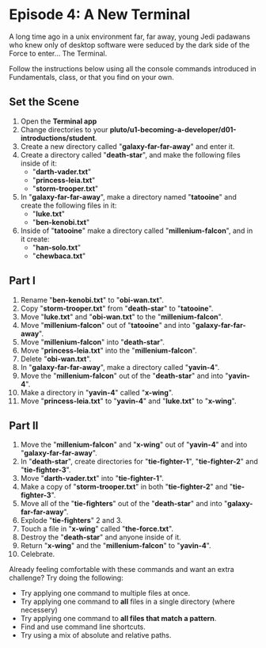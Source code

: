 # Episode 4: A New Terminal

A long time ago in a unix environment far, far away, young Jedi padawans who
knew only of desktop software were seduced by the dark side of the Force to
enter… The Terminal.

Follow the instructions below using all the console commands introduced in
Fundamentals, class, or that you find on your own.

## Set the Scene

1. Open the **Terminal app**
2. Change directories to your **pluto/u1-becoming-a-developer/d01-introductions/student**.
3. Create a new directory called "**galaxy-far-far-away**" and enter it.
4. Create a directory called "**death-star**", and make the following files inside of it:
    * "**darth-vader.txt**"
    * "**princess-leia.txt**"
    * "**storm-trooper.txt**"
5. In "**galaxy-far-far-away**", make a directory named "**tatooine**" and create the following files in it:
    * "**luke.txt**"
    * "**ben-kenobi.txt**"
6. Inside of "**tatooine**" make a directory called "**millenium-falcon**", and in it create:
    * "**han-solo.txt**"
    * "**chewbaca.txt**"

## Part I

1. Rename "**ben-kenobi.txt**" to "**obi-wan.txt**".
2. Copy "**storm-trooper.txt**" from "**death-star**" to "**tatooine**".
3. Move "**luke.txt**" and "**obi-wan.txt**" to the "**millenium-falcon**".
4. Move "**millenium-falcon**" out of "**tatooine**" and into "**galaxy-far-far-away**".
5. Move "**millenium-falcon**" into "**death-star**".
6. Move "**princess-leia.txt**" into the "**millenium-falcon**".
7. Delete "**obi-wan.txt**".
8. In "**galaxy-far-far-away**", make a directory called "**yavin-4**".
9. Move the "**millenium-falcon**" out of the "**death-star**" and into "**yavin-4**".
10. Make a directory in "**yavin-4**" called "**x-wing**".
11. Move "**princess-leia.txt**" to "**yavin-4**" and "**luke.txt**" to "**x-wing**".

## Part II

1. Move the "**millenium-falcon**" and "**x-wing**" out of "**yavin-4**" and into "**galaxy-far-far-away**".
2. In "**death-star**", create directories for "**tie-fighter-1**", "**tie-fighter-2**" and "**tie-fighter-3**".
3. Move "**darth-vader.txt**" into "**tie-fighter-1**".
4. Make a copy of "**storm-trooper.txt**" in both "**tie-fighter-2**" and "**tie-fighter-3**".
5. Move all of the "**tie-fighters**" out of the "**death-star**" and into "**galaxy-far-far-away**".
6. Explode "**tie-fighters**" 2 and 3.
7. Touch a file in "**x-wing**" called "**the-force.txt**".
8. Destroy the "**death-star**" and anyone inside of it.
9. Return "**x-wing**" and the "**millenium-falcon**" to "**yavin-4**".
10. Celebrate.

Already feeling comfortable with these commands and want an extra challenge? Try
doing the following:

* Try applying one command to multiple files at once.
* Try applying one command to **all** files in a single directory (where necessery)
* Try applying one command to **all files that match a pattern**.
* Find and use command line shortcuts.
* Try using a mix of absolute and relative paths.
